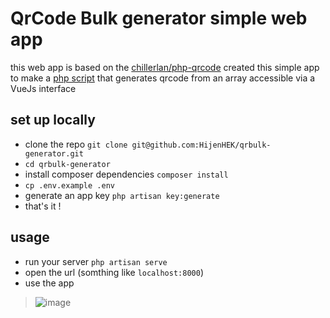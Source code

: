 # QrCode Bulk generator simple web app

this web app is based on the [chillerlan/php-qrcode](https://github.com/chillerlan/php-qrcode)
created this simple app to make a [php script](https://github.com/HijenHEK/qrbulk-generator-script) that generates qrcode from an array accessible via a VueJs interface

## set up locally

- clone the repo `git clone git@github.com:HijenHEK/qrbulk-generator.git`
- `cd qrbulk-generator`
- install composer dependencies  `composer install`    
- `cp .env.example .env`
- generate an app key `php artisan key:generate`
- that's it !

## usage

- run your server `php artisan serve`
- open the url (somthing like `localhost:8000`)
- use the app

> ![image](https://drive.google.com/uc?export=view&id=1cvdBDx407rrexsnfIjHW-bGFOdzui3sH)
  
